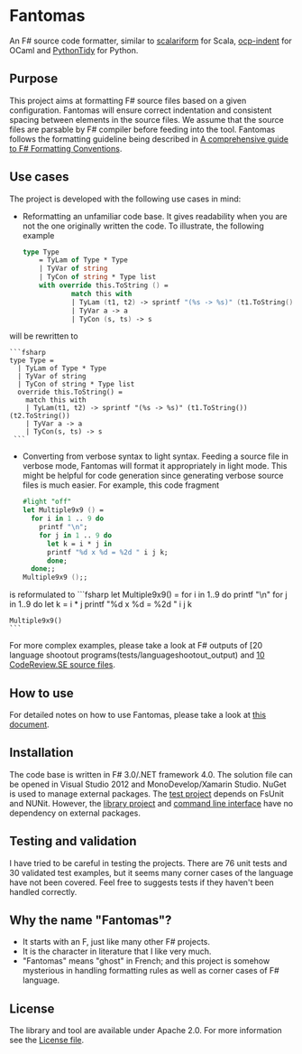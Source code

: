 Fantomas
========

An F# source code formatter, similar to [scalariform](https://github.com/mdr/scalariform) for Scala, [ocp-indent](https://github.com/OCamlPro/ocp-indent) for OCaml and [PythonTidy](https://github.com/acdha/PythonTidy) for Python.

## Purpose
This project aims at formatting F# source files based on a given configuration.
Fantomas will ensure correct indentation and consistent spacing between elements in the source files.
We assume that the source files are parsable by F# compiler before feeding into the tool.
Fantomas follows the formatting guideline being described in [A comprehensive guide to F# Formatting Conventions](FormattingConventions.md).

## Use cases
The project is developed with the following use cases in mind:
 - Reformatting an unfamiliar code base. It gives readability when you are not the one originally written the code. 
To illustrate, the following example

	```fsharp
	type Type
	    = TyLam of Type * Type
	    | TyVar of string
	    | TyCon of string * Type list
	    with override this.ToString () =
	            match this with
	            | TyLam (t1, t2) -> sprintf "(%s -> %s)" (t1.ToString()) (t2.ToString())
	            | TyVar a -> a
	            | TyCon (s, ts) -> s
	 ```
will be rewritten to

	```fsharp
	type Type = 
	  | TyLam of Type * Type
	  | TyVar of string
	  | TyCon of string * Type list
	  override this.ToString() = 
	    match this with
	    | TyLam(t1, t2) -> sprintf "(%s -> %s)" (t1.ToString()) (t2.ToString())
	    | TyVar a -> a
	    | TyCon(s, ts) -> s
	 ```

 - Converting from verbose syntax to light syntax. 
Feeding a source file in verbose mode, Fantomas will format it appropriately in light mode.
This might be helpful for code generation since generating verbose source files is much easier.
For example, this code fragment

	```fsharp
	#light "off"
	let Multiple9x9 () = 
	  for i in 1 .. 9 do
	    printf "\n";
	    for j in 1 .. 9 do
	      let k = i * j in
	      printf "%d x %d = %2d " i j k;
	      done;
	  done;;
	Multiple9x9 ();;
	```	
is reformulated to 
	```fsharp
	let Multiple9x9() = 
	  for i in 1..9 do
	    printf "\n"
	    for j in 1..9 do
	      let k = i * j
	      printf "%d x %d = %2d " i j k
	
	Multiple9x9()
	```

For more complex examples, please take a look at F# outputs of [20 language shootout programs(tests/languageshootout_output) and [10 CodeReview.SE source files](tests/stackexchange_output).

## How to use
For detailed notes on how to use Fantomas, please take a look at [this document](Usage.md).

## Installation
The code base is written in F# 3.0/.NET framework 4.0. 
The solution file can be opened in Visual Studio 2012 and MonoDevelop/Xamarin Studio.
NuGet is used to manage external packages.
The [test project](src/Fantomas.Tests) depends on FsUnit and NUNit.
However, the [library project](src/Fantomas) and [command line interface](src/Fantomas.Cmd) have no dependency on external packages.

## Testing and validation
I have tried to be careful in testing the projects.
There are 76 unit tests and 30 validated test examples, 
but it seems many corner cases of the language have not been covered.
Feel free to suggests tests if they haven't been handled correctly.

## Why the name "Fantomas"?
 - It starts with an F, just like many other F# projects.
 - It is the character in literature that I like very much.
 - "Fantomas" means "ghost" in French; and this project is somehow mysterious in handling formatting rules as well as corner cases of F# language.

## License
The library and tool are available under Apache 2.0. 
For more information see the [License file](LICENSE.md).
